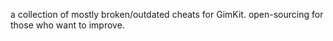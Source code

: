 a collection of mostly broken/outdated cheats for GimKit. open-sourcing for those who want to improve.
